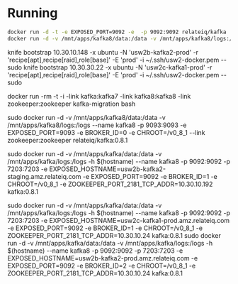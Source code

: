 
Running
=======

```bash
docker run -d -t -e EXPOSED_PORT=9092 -e  -p 9092:9092 relateiq/kafka
docker run -d -v /mnt/apps/kafka8/data:/data -v /mnt/apps/kafka8/logs:/logs --name kafka8 -P -e BROKER_ID=1 -e CHROOT=/v0_8_1 -h localhost --link zookeeper:zookeeper relateiq/kafka:0.8.1
```

knife bootstrap 10.30.10.148 -x ubuntu -N 'usw2b-kafka2-prod' -r 'recipe[apt],recipe[raid],role[base]' -E 'prod' -i ~/.ssh/usw2-docker.pem --sudo
knife bootstrap 10.30.30.22  -x ubuntu -N 'usw2c-kafka1-prod' -r 'recipe[apt],recipe[raid],role[base]' -E 'prod' -i ~/.ssh/usw2-docker.pem --sudo

docker run -rm -t -i -link kafka:kafka7 -link kafka8:kafka8 -link zookeeper:zookeeper kafka-migration bash

sudo docker run -d -v /mnt/apps/kafka8/data:/data -v /mnt/apps/kafka8/logs:/logs --name kafka8 -p 9093:9093 -e EXPOSED_PORT=9093 -e BROKER_ID=0 -e CHROOT=/v0_8_1 --link zookeeper:zookeeper relateiq/kafka:0.8.1

sudo docker run -d -v /mnt/apps/kafka/data:/data -v /mnt/apps/kafka/logs:/logs -h $(hostname) --name kafka8 -p 9092:9092 -p 7203:7203 -e EXPOSED_HOSTNAME=usw2b-kafka2-staging.amz.relateiq.com -e EXPOSED_PORT=9092 -e BROKER_ID=1 -e CHROOT=/v0_8_1 -e ZOOKEEPER_PORT_2181_TCP_ADDR=10.30.10.192 kafka:0.8.1

sudo docker run -d -v /mnt/apps/kafka/data:/data -v /mnt/apps/kafka/logs:/logs -h $(hostname) --name kafka8 -p 9092:9092 -p 7203:7203 -e EXPOSED_HOSTNAME=usw2c-kafka1-prod.amz.relateiq.com -e EXPOSED_PORT=9092 -e BROKER_ID=1 -e CHROOT=/v0_8_1 -e ZOOKEEPER_PORT_2181_TCP_ADDR=10.30.10.24 kafka:0.8.1
sudo docker run -d -v /mnt/apps/kafka/data:/data -v /mnt/apps/kafka/logs:/logs -h $(hostname) --name kafka8 -p 9092:9092 -p 7203:7203 -e EXPOSED_HOSTNAME=usw2b-kafka2-prod.amz.relateiq.com -e EXPOSED_PORT=9092 -e BROKER_ID=2 -e CHROOT=/v0_8_1 -e ZOOKEEPER_PORT_2181_TCP_ADDR=10.30.10.24 kafka:0.8.1
